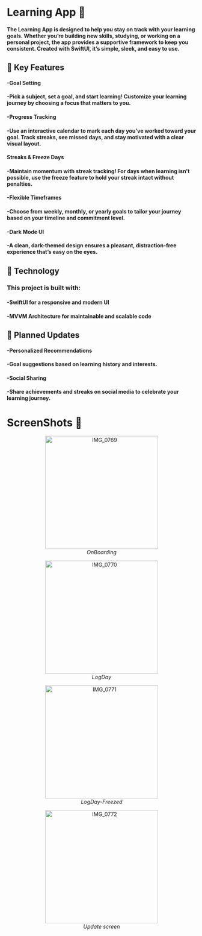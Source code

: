 
# Learning App 📘

#### The Learning App is designed to help you stay on track with your learning goals. Whether you’re building new skills, studying, or working on a personal project, the app provides a supportive framework to keep you consistent. Created with SwiftUI, it’s simple, sleek, and easy to use.




## 🌟 Key Features

 #### -Goal Setting
#### -Pick a subject, set a goal, and start learning! Customize your learning journey by choosing a focus that matters to you.
#### -Progress Tracking
#### -Use an interactive calendar to mark each day you’ve worked toward your goal. Track streaks, see missed days, and stay motivated with a clear visual layout.
#### Streaks & Freeze Days
 #### -Maintain momentum with streak tracking! For days when learning isn’t possible, use the freeze feature to hold your streak intact without penalties.
#### -Flexible Timeframes
#### -Choose from weekly, monthly, or yearly goals to tailor your journey based on your timeline and commitment level.
#### -Dark Mode UI
#### -A clean, dark-themed design ensures a pleasant, distraction-free experience that’s easy on the eyes.


## 🔧 Technology

### This project is built with:

#### -SwiftUI for a responsive and modern UI 
#### -MVVM Architecture for maintainable and scalable code


## 🌱 Planned Updates

#### -Personalized Recommendations
#### -Goal suggestions based on learning history and interests.
#### -Social Sharing
#### -Share achievements and streaks on social media to celebrate your learning journey.


# ScreenShots 📸

<p align="center">
  <img src="https://github.com/user-attachments/assets/dd586067-0d9c-4637-b97f-ce50943e44cb" alt="IMG_0769" width="300"/><br>
  <em>OnBoarding</em>
</p>

<p align="center">
  <img src="https://github.com/user-attachments/assets/3311e193-c975-4694-8215-5fc37a1f1c87" alt="IMG_0770" width="300"/><br>
  <em>LogDay</em>
</p>

<p align="center">
  <img src="https://github.com/user-attachments/assets/96b280e1-4873-44a2-9fc7-ddac4b0f890a" alt="IMG_0771" width="300"/><br>
  <em>LogDay-Freezed</em>
</p>

<p align="center">
  <img src="https://github.com/user-attachments/assets/0cef0686-255d-4eb3-88a5-0027d439d7c7" alt="IMG_0772" width="300"/><br>
  <em> Update screen </em>
</p>






